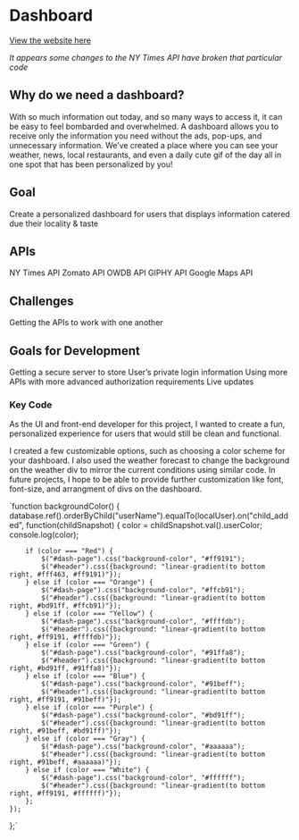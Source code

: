 # Dashboard
[View the website here](https://amandakaywiggins.github.io/Dashboard/)

*It appears some changes to the NY Times API have broken that particular code*

## Why do we need a dashboard?
With so much information out today, and so many ways to access it, it can be easy to feel bombarded and overwhelmed. A dashboard allows you to receive only the information you need without the ads, pop-ups, and unnecessary information. We’ve created a place where you can see your weather, news, local restaurants, and even a daily cute gif of the day all in one spot that has been personalized by you!

## Goal
Create a personalized dashboard for users that displays information catered due their locality & taste

## APIs
NY Times API
Zomato API
OWDB API
GIPHY API
Google Maps API

## Challenges
Getting the APIs to work with one another

## Goals for Development
Getting a secure server to store 
User’s private login information
Using more APIs with more advanced authorization requirements
Live updates

### Key Code
As the UI and front-end developer for this project, I wanted to create a fun, personalized experience for users that would still be clean and functional. 

I created a few customizable options, such as choosing a color scheme for your dashboard. I also used the weather forecast to change the background on the weather div to mirror the current conditions using similar code. In future projects, I hope to be able to provide further customization like font, font-size, and arrangment of divs on the dashboard.


`function backgroundColor() {
    database.ref().orderByChild("userName").equalTo(localUser).on("child_added", function(childSnapshot) {
        color = childSnapshot.val().userColor;
        console.log(color);

        if (color === "Red") {
            $("#dash-page").css("background-color", "#ff9191");
            $("#header").css({background: "linear-gradient(to bottom right, #fff463, #ff9191)"});
        } else if (color === "Orange") {
            $("#dash-page").css("background-color", "#ffcb91"); 
            $("#header").css({background: "linear-gradient(to bottom right, #bd91ff, #ffcb91)"});            
        } else if (color === "Yellow") {
            $("#dash-page").css("background-color", "#ffffdb");
            $("#header").css({background: "linear-gradient(to bottom right, #ff9191, #ffffdb)"});            
        } else if (color === "Green") {
            $("#dash-page").css("background-color", "#91ffa8");
            $("#header").css({background: "linear-gradient(to bottom right, #bd91ff, #91ffa8)"});            
        } else if (color === "Blue") {
            $("#dash-page").css("background-color", "#91beff");        
            $("#header").css({background: "linear-gradient(to bottom right, #ff9191, #91beff)"});            
        } else if (color === "Purple") {
            $("#dash-page").css("background-color", "#bd91ff");        
            $("#header").css({background: "linear-gradient(to bottom right, #91beff, #bd91ff)"});            
        } else if (color === "Gray") {
            $("#dash-page").css("background-color", "#aaaaaa");        
            $("#header").css({background: "linear-gradient(to bottom right, #91beff, #aaaaaa)"});            
        } else if (color === "White") {
            $("#dash-page").css("background-color", "#ffffff");        
            $("#header").css({background: "linear-gradient(to bottom right, #ff9191, #ffffff)"});            
        };
    });
};`


